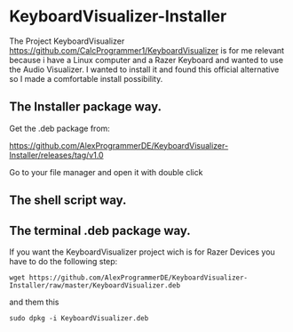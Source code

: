 # KeyboardVisualizer-Installer

The Project KeyboardVisualizer https://github.com/CalcProgrammer1/KeyboardVisualizer is for me relevant because i have a Linux computer and a Razer Keyboard and wanted to use the Audio Visualizer. I wanted to install it and found this official alternative so I made a comfortable install possibility.

## The Installer package way.

Get the .deb package from:

https://github.com/AlexProgrammerDE/KeyboardVisualizer-Installer/releases/tag/v1.0

Go to your file manager and open it with double click

## The shell script way.

## The terminal .deb package way.

If you want the KeyboardVisualizer project wich is for Razer Devices you have to do the following step:
```
wget https://github.com/AlexProgrammerDE/KeyboardVisualizer-Installer/raw/master/KeyboardVisualizer.deb
```
and them this
```
sudo dpkg -i KeyboardVisualizer.deb
```

